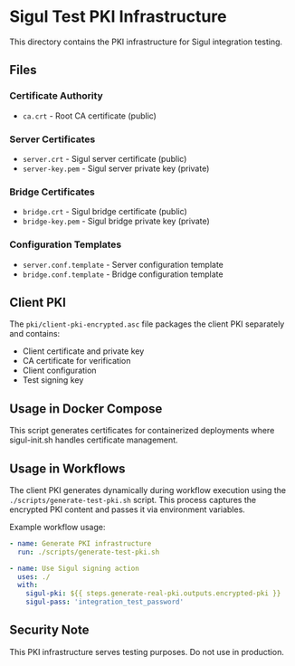 <!-- SPDX-License-Identifier: Apache-2.0 -->
<!-- SPDX-FileCopyrightText: 2025 The Linux Foundation -->

# Sigul Test PKI Infrastructure

This directory contains the PKI infrastructure for Sigul integration testing.

## Files

### Certificate Authority

- `ca.crt` - Root CA certificate (public)

### Server Certificates

- `server.crt` - Sigul server certificate (public)
- `server-key.pem` - Sigul server private key (private)

### Bridge Certificates

- `bridge.crt` - Sigul bridge certificate (public)
- `bridge-key.pem` - Sigul bridge private key (private)

### Configuration Templates

- `server.conf.template` - Server configuration template
- `bridge.conf.template` - Bridge configuration template

## Client PKI

The `pki/client-pki-encrypted.asc` file packages the client PKI separately
and contains:

- Client certificate and private key
- CA certificate for verification
- Client configuration
- Test signing key

## Usage in Docker Compose

This script generates certificates for containerized deployments where
sigul-init.sh handles certificate management.

## Usage in Workflows

The client PKI generates dynamically during workflow execution using the
`./scripts/generate-test-pki.sh` script. This process captures the encrypted
PKI content and passes it via environment variables.

Example workflow usage:

```yaml
- name: Generate PKI infrastructure
  run: ./scripts/generate-test-pki.sh

- name: Use Sigul signing action
  uses: ./
  with:
    sigul-pki: ${{ steps.generate-real-pki.outputs.encrypted-pki }}
    sigul-pass: 'integration_test_password'
```

## Security Note

This PKI infrastructure serves testing purposes. Do not use in production.
